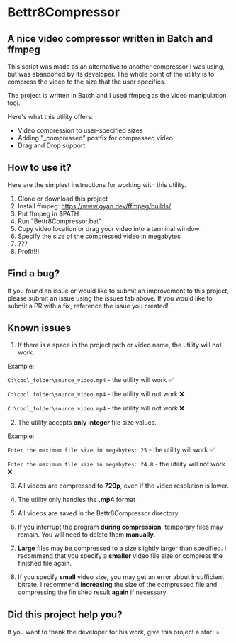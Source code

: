 # Bettr8Compressor
##  A nice video compressor written in Batch and ffmpeg
This script was made as an alternative to another compressor I was using, but was abandoned by its developer. The whole point of the utility is to compress the video to the size that the user specifies.

The project is written in Batch and I used ffmpeg as the video manipulation tool.

Here's what this utility offers:
* Video compression to user-specified sizes
* Adding "_compressed" postfix for compressed video
* Drag and Drop support

## How to use it?
Here are the simplest instructions for working with this utility.

1. Clone or download this project
2. Install ffmpeg: https://www.gyan.dev/ffmpeg/builds/
3. Put ffmpeg in $PATH
4. Run "Bettr8Compressor.bat"
5. Copy video location or drag your video into a terminal window
6. Specify the size of the compressed video in megabytes
7. ???
8. Profit!!!

## Find a bug?
If you found an issue or would like to submit an improvement to this project, please submit an issue using the issues tab above. If you would like to submit a PR with a fix, reference the issue you created!

## Known issues
1. If there is a space in the project path or video name, the utility will not work. 

Example:

`C:\cool_folder\source_video.mp4` - the utility will work ✅

`C:\cool folder\source_video.mp4` - the utility will not work ❌

`C:\cool_folder\source video.mp4` - the utility will not work ❌

2. The utility accepts **only integer** file size values. 

Example:

`Enter the maximum file size in megabytes: 25` - the utility will work ✅

`Enter the maximum file size in megabytes: 24.8` - the utility will not work ❌

3. All videos are compressed to **720p**, even if the video resolution is lower.

4. The utility only handles the **.mp4** format

5. All videos are saved in the Bettr8Compressor directory.

6. If you interrupt the program **during compression**, temporary files may remain. You will need to delete them **manually**.

7. **Large** files may be compressed to a size slightly larger than specified. I recommend that you specify a **smaller** video file size or compress the finished file again.

7. If you specify **small** video size, you may get an error about insufficient bitrate. I recommend **increasing** the size of the compressed file and compressing the finished result **again** if necessary.

## Did this project help you?
If you want to thank the developer for his work, give this project a star! ⭐
